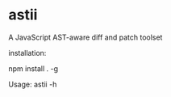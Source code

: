 # astii

A JavaScript AST-aware diff and patch toolset

installation: 

npm install . -g

Usage: 
astii -h

